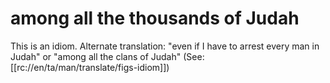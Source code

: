 # among all the thousands of Judah

This is an idiom. Alternate translation: "even if I have to arrest every man in Judah" or "among all the clans of Judah" (See: [[rc://en/ta/man/translate/figs-idiom]])

